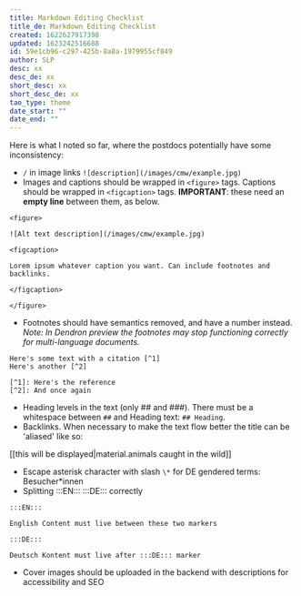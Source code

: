 ```yaml
---
title: Markdown Editing Checklist
title_de: Markdown Editing Checklist
created: 1622627917398
updated: 1623242516688
id: 59e1cb96-c297-425b-8a8a-1979955cf849
author: SLP
desc: xx
desc_de: xx
short_desc: xx
short_desc_de: xx
tao_type: theme
date_start: ""
date_end: ""
---
```

Here is what I noted so far, where the postdocs potentially have some inconsistency:

* `/` in image links `![description](/images/cmw/example.jpg)`
* Images and captions should be wrapped in `<figure>` tags. Captions should be wrapped in `<figcaption>` tags. **IMPORTANT**: these need an **empty line** between them, as below.

```
<figure> 

![Alt text description](/images/cmw/example.jpg)

<figcaption>

Lorem ipsum whatever caption you want. Can include footnotes and backlinks.

</figcaption>

</figure>
```

* Footnotes should have semantics removed, and have a number instead.  _Note: In Dendron preview the footnotes may stop functioning correctly for multi-language documents._

```
Here's some text with a citation [^1]
Here's another [^2]

[^1]: Here's the reference
[^2]: And once again
```

* Heading levels in the text (only ## and ###). There must be a whitespace between `##` and Heading text: `## Heading`.
* Backlinks. When necessary to make the text flow better the title can be 'aliased' like so:

[[this will be displayed|material.animals caught in the wild]]

* Escape asterisk character with slash `\*` for DE gendered terms: Besucher\*innen 
* Splitting :::EN::: :::DE::: correctly

```
:::EN::: 

English Content must live between these two markers

:::DE:::

Deutsch Kontent must live after :::DE::: marker
```

* Cover images should be uploaded in the backend with descriptions for accessibility and SEO